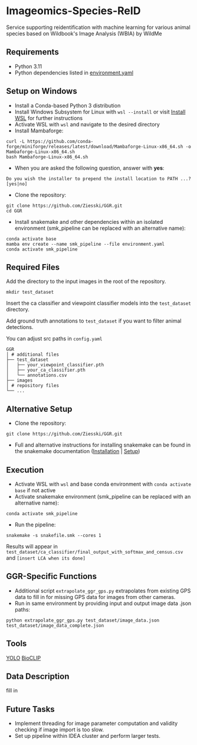 # Imageomics-Species-ReID
Service supporting reidentification with machine learning for various animal species based on Wildbook's Image Analysis (WBIA) by WildMe
## Requirements
- Python 3.11
- Python dependencies listed in [environment.yaml](environment.yaml)
## Setup on Windows
- Install a Conda-based Python 3 distribution
- Install Windows Subsystem for Linux with `wsl --install` or visit [Install WSL](https://learn.microsoft.com/en-us/windows/wsl/install) for further instructions
- Activate WSL with `wsl` and navigate to the desired directory
- Install Mambaforge:
```
curl -L https://github.com/conda-forge/miniforge/releases/latest/download/Mambaforge-Linux-x86_64.sh -o Mambaforge-Linux-x86_64.sh
bash Mambaforge-Linux-x86_64.sh
```
- When you are asked the following question, answer with **yes**:
```
Do you wish the installer to prepend the install location to PATH ...? [yes|no]
```
- Clone the repository:
```
git clone https://github.com/Ziesski/GGR.git
cd GGR
```
- Install snakemake and other dependencies within an isolated environment (smk_pipeline can be replaced with an alternative name):
```
conda activate base
mamba env create --name smk_pipeline --file environment.yaml
conda activate smk_pipeline
```
## Required Files
Add the directory to the input images in the root of the repository.

```
mkdir test_dataset
```
Insert the ca classifier and viewpoint classifier models into the `test_dataset` directory.

Add ground truth annotations to `test_dataset` if you want to filter animal detections.

You can adjust src paths in `config.yaml`

```
GGR 
│ # additional files
├── test_dataset
│   ├── your_viewpoint_classifier.pth
│   ├── your_ca_classifier.pth
│   └── annotations.csv
├── images
│ # repository files
└── ...
```

## Alternative Setup
- Clone the repository:
```
git clone https://github.com/Ziesski/GGR.git
```
- Full and alternative instructions for installing snakemake can be found in the snakemake documentation ([Installation](https://snakemake.readthedocs.io/en/stable/getting_started/installation.html) | [Setup](https://snakemake.readthedocs.io/en/stable/tutorial/setup.html))
## Execution
- Activate WSL with `wsl` and base conda environment with `conda activate base` if not active
- Activate snakemake environment (smk_pipeline can be replaced with an alternative name):
```
conda activate smk_pipeline
```
- Run the pipeline:
```
snakemake -s snakefile.smk --cores 1
```
Results will appear in `test_dataset/ca_classifier/final_output_with_softmax_and_census.csv` and `[insert LCA when its done]`

## GGR-Specific Functions
- Additional script `extrapolate_ggr_gps.py` extrapolates from existing GPS data to fill in for missing GPS data for images from other cameras.
- Run in same environment by providing input and output image data .json paths:
```
python extrapolate_ggr_gps.py test_dataset/image_data.json test_dataset/image_data_complete.json
```
## Tools
[YOLO](https://github.com/THU-MIG/yolov10.git)
[BioCLIP](https://github.com/Imageomics/pybioclip)
## Data Description
fill in 
## Future Tasks
- Implement threading for image parameter computation and validity checking if image import is too slow.
- Set up pipeline within IDEA cluster and perform larger tests.
